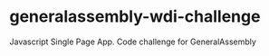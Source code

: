 generalassembly-wdi-challenge
=============================

Javascript Single Page App. Code challenge for GeneralAssembly
